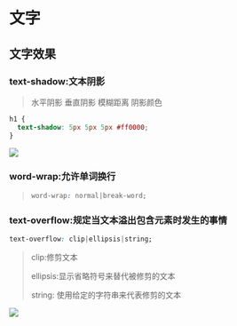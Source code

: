 # 文字

## 文字效果

### text-shadow:文本阴影

> 水平阴影 垂直阴影 模糊距离 阴影颜色

```css
h1 {
  text-shadow: 5px 5px 5px #ff0000;
}
```

![](https://images.gitee.com/uploads/images/2020/0521/205537_5885dc8a_6545143.png)

### word-wrap:允许单词换行

> ```css
> word-wrap: normal|break-word;
> ```

### text-overflow:规定当文本溢出包含元素时发生的事情

```css
text-overflow: clip|ellipsis|string;
```

> clip:修剪文本
>
> ellipsis:显示省略符号来替代被修剪的文本
>
> string: 使用给定的字符串来代表修剪的文本

![](https://images.gitee.com/uploads/images/2020/0521/210327_4f5ac834_6545143.png)
